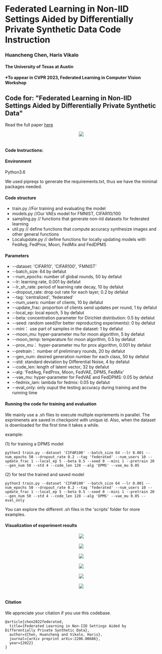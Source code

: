 # Federated Learning in Non-IID Settings Aided by Differentially Private Synthetic Data Code Instruction
### Huancheng Chen, Haris Vikalo
#### The University of Texas at Austin
#### *To appear in CVPR 2023, Federated Learning in Computer Vision Workshop

## Code for: "Federated Learning in Non-IID Settings Aided by Differentially Private Synthetic Data" 
Read the full paper [here](https://arxiv.org/abs/2206.00686)

<div align='center'>
<img src="img/DPMS.png"></img>
</div>
<br />

#### Code Instructions: 
#### Environment 
Python3.6  

We used pipreqs to generate the requirements.txt, thus we have the minimal packages needed.  

#### Code structure 
* train.py //For training and evaluating the model 
* models.py //Our VAEs model for FMNIST, CIFAR10/100
* sampling.py // functions that generate non-iid datasets for federated learning
* util.py // define functions that compute accuracy synthesize images and other general functions
* Localupdate.py // define functions for locally updating models with FedAvg, FedProx, Moon, FedMix and FedDPMS

#### Parameters
* --dataset: 'CIFAR10', 'CIFAR100', 'FMNIST'
* --batch_size: 64 by defalut 
* --num_epochs: number of global rounds, 50 by defalut
* --lr: learning rate, 0.001 by defalut
* --lr_sh_rate: period of learning rate decay, 10 by defalut
* --dropout_rate: drop out rate for each layer, 0.2 by defalut
* --tag: 'centralized', 'federated'
* --num_users: number of clients, 10 by defalut
* --update_frac: proportion of clients send updates per round, 1 by defalut
* --local_ep: local epoch, 5 by defalut
* --beta: concentration parameter for Dirichlet distribution: 0.5 by defalut
* --seed: random seed(for better reproducting experiments): 0 by defalut
* --mini： use part of samples in the dataset: 1 by defalut
* --moon_mu: hyper-parameter mu for moon algorithm, 5 by defalut
* --moon_temp: temperature for moon algorithm, 0.5 by defalut
* --prox_mu： hyper-parameter mu for prox algorithm, 0.001 by defalut
* --pretrain： number of preliminary rounds, 20 by defalut
* --gen_num: desired generation number for each class, 50 by defalut
* --std: standard deviation by Differential Noise, 4 by defalut
* --code_len: length of latent vector, 32 by defalut
* --alg: 'FedAvg, FedProx, Moon, FedVAE, DPMS, FedMix'
* --vae_mu: hyper-parameter for FedVAE and FedDPMS: 0.05 by defalut
* --fedmix_lam: lambda for fedmix: 0.05 by defalut
* --eval_only: only ouput the testing accuracy during training and the running time

#### Running the code for training and evaluation
We mainly use a .sh files to execute multiple expriements in parallel. 
The exprimenets are saved in checkpoint with unique id. Also, when the dataset is downloaded for the first time it takes a while. 

example: 

(1) for training a DPMS model   
```
python3 train.py --dataset 'CIFAR100' --batch_size 64 --lr 0.001 --num_epochs 50 --dropout_rate 0.2 --tag 'federated' --num_users 10 --update_frac 1 --local_ep 5 --beta 0.5 --seed 0 --mini 1 --pretrain 20 --gen_num 50 --std 4 --code_len 128 --alg 'DPMS' --vae_mu 0.05
```

(2) for test the trained and saved model   
```
python3 train.py --dataset 'CIFAR100' --batch_size 64 --lr 0.001 --num_epochs 50 --dropout_rate 0.2 --tag 'federated' --num_users 10 --update_frac 1 --local_ep 5 --beta 0.5 --seed 0 --mini 1 --pretrain 20 --gen_num 50 --std 4 --code_len 128 --alg 'DPMS' --vae_mu 0.05 --eval_only
```

You can explore the different .sh files in the 'scripts' folder for more examples.

####  Visualization of experiment results
<div align='center'>
<img src="img/accuracy_fmnist.png"></img>
</div>
<br />
<div align='center'>
<img src="img/accuracy_cifar10.png"></img>
</div>
<br />
<div align='center'>
<img src="img/accuracy_cifar100.png"></img>
</div>
<br />
<div align='center'>
<img src="img/fmnist_acc.png"></img>
</div>
<br />
<div align='center'>
<img src="img/cifar10_acc.png"></img>
</div>
<br />
<div align='center'>
<img src="img/fmnist_acc.png"></img>
</div>
<br />

#### Citation
We appreciate your citation if you use this codebase.
```
@article{chen2022federated,
  title={Federated Learning in Non-IID Settings Aided by Differentially Private Synthetic Data},
  author={Chen, Huancheng and Vikalo, Haris},
  journal={arXiv preprint arXiv:2206.00686},
  year={2022}
}
```
